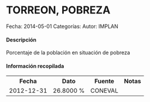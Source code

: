 TORREON, POBREZA
=====

Fecha: 2014-05-01
Categorías: 
Autor: IMPLAN

#### Descripción

Porcentaje de la población en situación de pobreza

#### Información recopilada

<table class="table table-hover table-bordered">
  <tr><th>Fecha</th><th>Dato</th><th>Fuente</th><th>Notas</th></tr>
  <tr><td>2012-12-31</td><td>26.8000 %</td><td>CONEVAL</td><td></td></tr>
</table>
